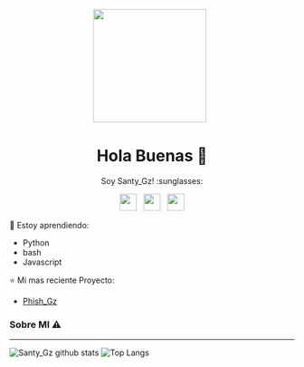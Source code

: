 <p align='center'><a href="https://instagram.com/santy_gz_404"><img height="200" src="https://media4.giphy.com/media/qLFKvOpoS1N7ts7xO8/giphy.gif"></a>&nbsp;&nbsp;</p>

<h1  align='center'> Hola Buenas 👋 </h1>

<p align='center'>  Soy Santy_Gz! :sunglasses: </p>

<p align='center'>
   <a href="https://twitter.com/#"><img height="30" src="https://github.com/TobyG74/TobyG74/blob/main/twitter.png?raw=true"></a>&nbsp;&nbsp;
   <a href="https://instagram.com/santy_gz_404"><img height="30" src="https://github.com/TobyG74/TobyG74/blob/main/instagram.jpg?raw=true"></a>&nbsp;&nbsp;
   <a href="https://www.facebook.com/santigonzalez11"><img height="30" src="https://github.com/TobyG74/TobyG74/blob/main/facebook.png?raw=true"></a>
</P>

:page_with_curl: Estoy aprendiendo:
- Python
- bash
- Javascript

:star: Mi mas reciente Proyecto:
- [Phish_Gz](https://github.com/Santy-Gz/Phish-Gz)

### Sobre MI ⚠️
___

![Santy_Gz github stats](https://github-readme-stats.vercel.app/api?username=Santy-Gz&layout=compact&theme=tokyonight)
![Top Langs](https://github-readme-stats.vercel.app/api/top-langs/?username=Santy-Gz&count_private=true&show_icons=true&theme=tokyonight)
